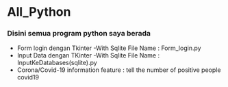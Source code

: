 # All_Python
### Disini semua program python saya berada
* Form login dengan Tkinter 
 	-With Sqlite
 		File Name : Form_login.py
* Input Data dengan TKinter
 	-With Sqlite
 		File Name : InputKeDatabases(sqlite).py
* Corona/Covid-19 information
 	feature : tell the number of positive people covid19
